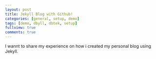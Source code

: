 ```yaml
---
layout: post
title: Jekyll Blog with Github!
categories: [general, setup, demo]
tags: [demo, dbyll, dbtek, setup]
fullview: true
comments: true
---
```


I wannt to share my experience on how i created my personal blog using Jekyll.


